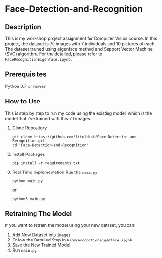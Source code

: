 # Face-Detection-and-Recognition
## Description
This is my workshop project assignment for Computer Vision course. In this project, the dataset is 70 images with 7 individuals and 10 pictures of each. The dataset trained using eigenface method and Support Vector Machine (SVC) algorithm. For the detailed, please refer to `FaceRecognitionEigenface.ipynb`.

## Prerequisites
Python 3.7 or newer

## How to Use
This is step by step to run my code using the existing model, which is the model that i've trained with this 70 images.
1. Clone Repository
   ```
   git clone https://github.com/lituldust/Face-Detection-and-Recognition.git
   cd 'Face-Detection-and-Recognition'
   ```
2. Install Packages
   ```
   pip install -r requirements.txt
   ```
3. Real Time Implementation
   Run the `main.py`
   ```
   python main.py
   ```
   or
   ```
   python3 main.py
   ```

## Retraining The Model
If you want to retrain the model using your new dataset, you can:
1. Add New Dataset into `images`
2. Follow the Detailed Step in `FaceRecognitionEigenface.ipynb`
3. Save the New Trained Model
4. Run `main.py`

